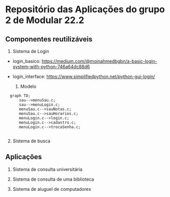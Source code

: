 # Repositório das Aplicações do grupo 2 de Modular 22.2

## Componentes reutilizáveis
1. Sistema de Login

- login_basico: https://medium.com/@moinahmedbgbn/a-basic-login-system-with-python-746a64dc88d6
- login_interface: https://www.simplifiedpython.net/python-gui-login/





  1. Modelo
```mermaid
  graph TD;
      sau-->menuSau.c;
      sau-->menuLogin.c;
      menuSau.c-->sauNotas.c;
      menuSau.c-->sauHorarios.c;
      menuLogin.c-->login.c;
      menuLogin.c-->cadastro.c;
      menuLogin.c-->trocaSenha.c;
      
```

2. Sistema de busca


## Aplicações

1. Sistema de consulta universitária

2. Sistema de consulta de uma biblioteca

3. Sistema de aluguel de computadores


